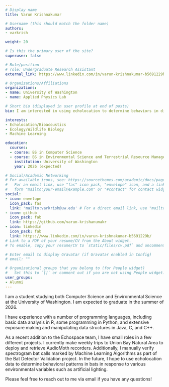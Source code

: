 ```yaml
---
# Display name
title: Varun Krishnakumar

# Username (this should match the folder name)
authors:
- varkrish

weight: 20

# Is this the primary user of the site?
superuser: false

# Role/position
# role: Undergraduate Research Assistant
external_link: https://www.linkedin.com/in/varun-krishnakumar-b5691229b/

# Organizations/Affiliations
organizations:
- name: University of Washington
- name: Applied Physics Lab

# Short bio (displayed in user profile at end of posts)
bio: I am interested in using echolocation to determine behaviors in different organisms.

interests:
- Echolocation/Bioacoustics
- Ecology/Wildlife Biology
- Machine Learning

education:
  courses:
  - course: BS in Computer Science
  - course: BS in Environmental Science and Terrestrial Resource Management
    institution: University of Washington
    year: 2026 (expected)

# Social/Academic Networking
# For available icons, see: https://sourcethemes.com/academic/docs/page-builder/#icons
#   For an email link, use "fas" icon pack, "envelope" icon, and a link in the
#   form "mailto:your-email@example.com" or "#contact" for contact widget.
social:
- icon: envelope
  icon_pack: fas
  link: 'mailto:varkrish@uw.edu' # For a direct email link, use "mailto:test@example.org".
- icon: github
  icon_pack: fab
  link: https://github.com/varun-krishanumakr
- icon: linkedin
  icon_pack: fab
  link: https://www.linkedin.com/in/varun-krishnakumar-b5691229b/
# Link to a PDF of your resume/CV from the About widget.
# To enable, copy your resume/CV to `static/files/cv.pdf` and uncomment the lines below.

# Enter email to display Gravatar (if Gravatar enabled in Config)
# email: ""

# Organizational groups that you belong to (for People widget)
#   Set this to `[]` or comment out if you are not using People widget.
user_groups:
- Alumni
---
```


I am a student studying both Computer Science and Environmental Science at the University of Washington. I am expected to graduate in the summer of 2026.

I have experience with a number of programming languages, including basic data analysis in R, some programming in Python, and extensive exposure making and manipulating data structures in Java, C, and C++.

As a recent addition to the Echospace team, I have small roles in a few different projects. I currently make weekly trips to Union Bay Natural Area to deploy and retrieve AudioMoth recorders. Additionally, I manually verify spectrogram bat calls marked by Machine Learning Algorithms as part of the Bat Detector Validation project. In the future, I hope to use echolocation data to determine behavioral patterns in bats in response to various environmental variables such as artificial lighting.

Please feel free to reach out to me via email if you have any questions!
